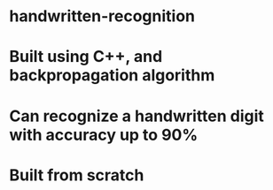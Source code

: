 # handwritten-recognition
# Built using C++, and backpropagation algorithm
# Can recognize a handwritten digit with accuracy up to 90%
# Built from scratch
